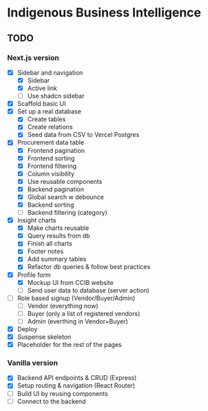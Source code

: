 # Indigenous Business Intelligence

## TODO
### Next.js version
- [x] Sidebar and navigation
  - [x] Sidebar
  - [x] Active link
  - [ ] Use shadcn sidebar
- [x] Scaffold basic UI
- [x] Set up a real database
  - [x] Create tables
  - [x] Create relations
  - [x] Seed data from CSV to Vercel Postgres
- [x] Procurement data table
  - [x] Frontend pagination
  - [x] Frontend sorting
  - [x] Frontend filtering
  - [x] Column visibility
  - [x] Use reusable components
  - [x] Backend pagination
  - [x] Global search w debounce
  - [x] Backend sorting
  - [ ] Backend filtering (category)
- [x] Insight charts
  - [x] Make charts reusable
  - [x] Query results from db
  - [x] Finish all charts
  - [x] Footer notes
  - [x] Add summary tables
  - [x] Refactor db queries & follow best practices
- [x] Profile form
  - [x] Mockup UI from CCIB website
  - [ ] Send user data to database (server action)
- [ ] Role based signup (Vendor/Buyer/Admin)
  - [ ] Vendor (everything now)
  - [ ] Buyer (only a list of registered vendors)
  - [ ] Admin (everthing in Vendor+Buyer)
- [x] Deploy
- [x] Suspense skeleton
- [x] Placeholder for the rest of the pages

### Vanilla version
- [x] Backend API endpoints & CRUD (Express)
- [x] Setup routing & navigation (React Router)
- [ ] Build UI by reusing components
- [ ] Connect to the backend